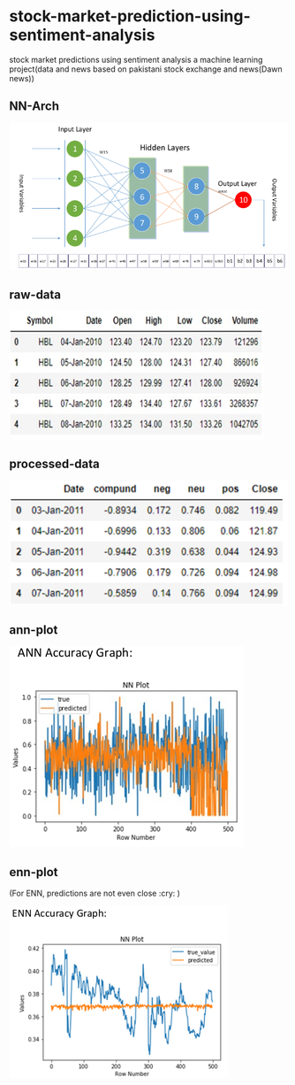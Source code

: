 # stock-market-prediction-using-sentiment-analysis
stock market predictions using sentiment analysis a machine learning project(data and news based on pakistani stock exchange and news(Dawn news))

<h2> NN-Arch </h2>

![nn-arch](images/nn-arch.png)

<h2> raw-data </h2>

![raw-data](images/raw-data.png)

<h2> processed-data </h2>

![processed-data](images/processed-data.png)

<h2> ann-plot </h2>

![ann-plot](images/ann-plot.png)

<h2> enn-plot </h2>(For ENN, predictions are not even close :cry: )

![enn-plot](images/enn-plot.png)
